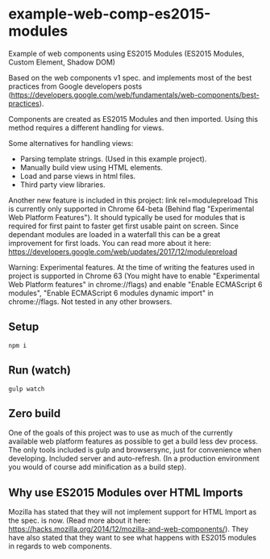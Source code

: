 # example-web-comp-es2015-modules
Example of web components using ES2015 Modules (ES2015 Modules, Custom Element, Shadow DOM)

Based on the web components v1 spec. and implements most of the best practices from Google developers posts (https://developers.google.com/web/fundamentals/web-components/best-practices).

Components are created as ES2015 Modules and then imported. Using this method requires a different handling for views.

Some alternatives for handling views:
* Parsing template strings. (Used in this example project).
* Manually build view using HTML elements.
* Load and parse views in html files.
* Third party view libraries.

Another new feature is included in this project: link rel=modulepreload
This is currently only supported in Chrome 64-beta (Behind flag "Experimental Web Platform Features"). It should typically be used for modules that is required for first paint to faster get first usable paint on screen. Since dependant modules are loaded in a waterfall this can be a great improvement for first loads. 
You can read more about it here: https://developers.google.com/web/updates/2017/12/modulepreload

Warning: Experimental features. At the time of writing the features used in project is supported in Chrome 63 (You might have to enable "Experimental Web Platform features" in chrome://flags) and enable "Enable ECMAScript 6 modules", "Enable ECMAScript 6 modules dynamic import" in chrome://flags. Not tested in any other browsers.

## Setup
```npm i```

## Run (watch)
```gulp watch```

## Zero build
One of the goals of this project was to use as much of the currently available web platform features as possible to get a build less dev process. The only tools included is gulp and browsersync, just for convenience when developing. Included server and auto-refresh. (In a production environment you would of course add minification as a build step).

## Why use ES2015 Modules over HTML Imports
Mozilla has stated that they will not implement support for HTML Import as the spec. is now. (Read more about it here: https://hacks.mozilla.org/2014/12/mozilla-and-web-components/). They have also stated that they want to see what happens with ES2015 modules in regards to web components.
